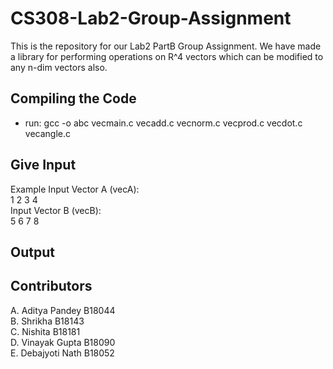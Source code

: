 # CS308-Lab2-Group-Assignment

This is the repository for our Lab2 PartB Group Assignment. We have made a library for performing operations on R^4 vectors which can be modified to any n-dim vectors also.

## Compiling the Code
- run: gcc -o abc vecmain.c vecadd.c vecnorm.c vecprod.c vecdot.c vecangle.c

## Give Input
Example
Input Vector A (vecA): <br>
1 2 3 4 <br>
Input Vector B (vecB): <br>
5 6 7 8 <br>

## Output

## Contributors
A. Aditya Pandey B18044 <br>
B. Shrikha B18143 <br>
C. Nishita B18181 <br>
D. Vinayak Gupta B18090 <br>
E. Debajyoti Nath B18052 <br>
